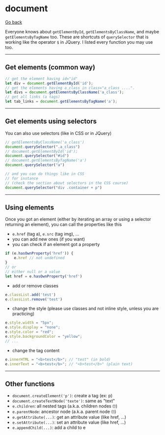 # document

[Go back](../../../../../archives/info/web/_old#javascript-for-websites)

Everyone knows about `getElementById`, `getElementsByClassName`, and maybe `getElementsByTagName` too. These are shortcuts of `querySelector` that is working like the operator `$` in JQuery. I listed every function you may use too.

<hr class="sl">

## Get elements (common way)

```js
// get the element having id="id"
let div = document.getElementById('id');
// get the elements having a_class in class="a_class ....".
let divs = document.getElementsByClassName('a_class');
// get all links (a tags)
let tab_links = document.getElementsByTagName('a');
```

<hr class="sl">

## Get elements using selectors

You can also use selectors (like in CSS or in JQuery)

```js
// getElementsByClassName('a_class')
document.querySelector(".a_class")
// document.getElementById('id');
document.querySelector("#id")
// document.getElementsByTagName('a')
document.querySelector("a")

// and you can do things like in CSS
// for instance 
// (check the section about selectors in the CSS course)
document.querySelector("div .container + p")
```

<hr class="sl">

## Using elements

Once you got an element (either by iterating an array or using a selector returning an element), you can call the properties like this

* `e.href` (tag a), `e.src` (tag img), ...
* you can add new ones (if you want)
* you can check if an element got a property

```js
if (e.hasOwnProperty('href')) {
    e.href // not undefined
}
// or
// either null or a value
let href = e.hasOwnProperty('href')
```

* add or remove classes

```js
e.classList.add('test')
e.classList.remove('test')
```

* change the style (please use classes and not inline style, unless you are practicing)

```js
e.style.width = "5px";
e.style.display = "none";
e.style.color = "red";
e.style.backgroundColor = "yellow";
// ...
```

* change the tag content

```js
e.innerHTML = "<b>test</b>"; // "test" (in bold)
e.innerText = "<b>test</b>"; // "<b>test</b>" (plain text)
```

<hr class="sl">

## Other functions

* `document.createElement('p')`: create a tag (ex: p)
* `document.createTextNode('texte')`: same as "text"
* `e.children`: all nested tags (a.k.a. children nodes 🙄)
* `e.parentNode`: ancestor node (a.k.a. parent node 🙄)
* `e.getAttribute(...)`: get an attribute value (like href, ...)
* `e.setAttribute(...)`: set an attribute value (like href, ...)
* `e.appendChild(...)`: add a child to e